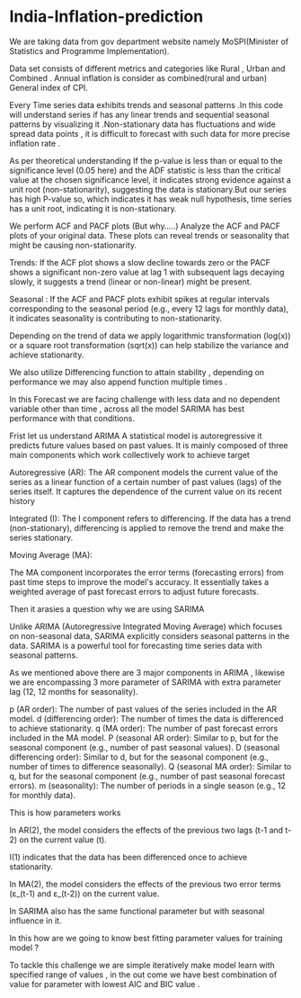 # India-Inflation-prediction

We are taking data from gov department website namely MoSPI(Minister of Statistics and Programme Implementation).

Data set consists of different metrics and categories like Rural , Urban and Combined .
Annual inflation is consider as combined(rural and urban) General index of CPI.


Every Time series data exhibits trends and seasonal patterns .In this code will understand series if has any linear trends and sequential seasonal patterns by visualizing it .Non-stationary data has fluctuations and wide spread data points , it is difficult to forecast with such data for more precise inflation rate .

As per theoretical understanding If the p-value is less than or equal to the significance level (0.05 here) and the ADF statistic is less than the critical value at the chosen significance level, it indicates strong evidence against a unit root (non-stationarity), suggesting the data is stationary.But our series has high P-value so, which indicates it has weak null hypothesis, time series has a unit root, indicating it is non-stationary. 

We perform ACF and PACF plots  (But why…..)
    Analyze the ACF and PACF plots of your original data. These plots can reveal trends or seasonality that might be causing non-stationarity.

Trends:
If the ACF plot shows a slow decline towards zero or the PACF shows a significant non-zero value at lag 1 with subsequent lags decaying slowly, it suggests a trend (linear or non-linear) might be present.

 Seasonal :
If the ACF and PACF plots exhibit spikes at regular intervals corresponding to the seasonal period (e.g., every 12 lags for monthly data), it indicates seasonality is contributing to non-stationarity.

Depending on the trend of data we apply logarithmic transformation (log(x)) or a square root transformation (sqrt(x)) can help stabilize the variance and achieve stationarity.

We also utilize Differencing function to attain stability , depending on performance we may also append function multiple times .

In this Forecast we are facing challenge with less  data and no dependent variable other than time , across all the model SARIMA has best performance with that conditions.

Frist let us understand ARIMA
    A statistical model is autoregressive it predicts future values based on past values. It is mainly composed of three main components which work collectively work to achieve target 

Autoregressive (AR):
    The AR component models the current value of the series as a linear function of a certain number of past values (lags) of the series itself.
It captures the dependence of the current value on its recent history

Integrated (I):
    The I component refers to differencing. If the data has a trend (non-stationary), differencing is applied to remove the trend and make the series stationary.

Moving Average (MA):

The MA component incorporates the error terms (forecasting errors) from past time steps to improve the model's accuracy.
It essentially takes a weighted average of past forecast errors to adjust future forecasts.

Then it arasies a question why we are using SARIMA

Unlike ARIMA (Autoregressive Integrated Moving Average) which focuses on non-seasonal data, SARIMA explicitly considers seasonal patterns in the data. 
SARIMA is a powerful tool for forecasting time series data with seasonal patterns.

As we mentioned above there are 3 major components in ARIMA , likewise we are encompassing 3 more parameter of SARIMA with extra parameter lag (12, 12 months for seasonality).

p (AR order): The number of past values of the series included in the AR model.
d (differencing order): The number of times the data is differenced to achieve stationarity.
q (MA order): The number of past forecast errors included in the MA model.
P (seasonal AR order): Similar to p, but for the seasonal component (e.g., number of past seasonal values).
D (seasonal differencing order): Similar to d, but for the seasonal component (e.g., number of times to difference seasonally).
Q (seasonal MA order): Similar to q, but for the seasonal component (e.g., number of past seasonal forecast errors).
m (seasonality): The number of periods in a single season (e.g., 12 for monthly data).

This is how parameters works 

In AR(2), the model considers the effects of the previous two lags (t-1 and t-2) on the current value (t). 

I(1) indicates that the data has been differenced once to achieve stationarity.

In MA(2), the model considers the effects of the previous two error terms (ε_(t-1) and ε_(t-2)) on the current value.

In SARIMA also has the same functional parameter but with seasonal influence in it.

In this how are we going to know best fitting parameter values for training model ? 

To tackle this  challenge we are simple iteratively make model learn  with specified range of values , in the out  come we have best combination of value for parameter with lowest AIC and BIC value .

